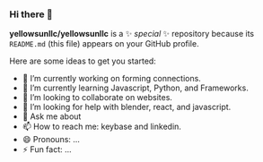 ### Hi there 👋

**yellowsunllc/yellowsunllc** is a ✨ _special_ ✨ repository because its `README.md` (this file) appears on your GitHub profile.

Here are some ideas to get you started:

- 🔭 I’m currently working on forming connections. 
- 🌱 I’m currently learning Javascript, Python, and Frameworks. 
- 👯 I’m looking to collaborate on websites. 
- 🤔 I’m looking for help with blender, react, and javascript. 
- 💬 Ask me about 
- 📫 How to reach me: keybase and linkedin. 
- 😄 Pronouns: ...
- ⚡ Fun fact: ...
